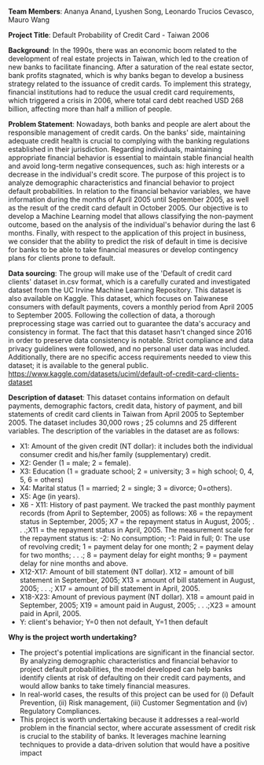 **Team Members**:  Ananya Anand, Lyushen Song, Leonardo Trucios Cevasco, Mauro Wang


**Project Title**: Default Probability of Credit Card - Taiwan 2006


**Background**:  In the 1990s, there was an economic boom related to the development of real estate projects in Taiwan, which led to the creation of new banks to facilitate financing. After a saturation of the real estate sector, bank profits stagnated, which is why banks began to develop a business strategy related to the issuance of credit cards. To implement this strategy, financial institutions had to reduce the usual credit card requirements, which triggered a crisis in 2006, where total card debt reached USD 268 billion, affecting more than half a million of people.


**Problem Statement**: Nowadays, both banks and people are alert about the responsible management of credit cards. On the banks' side, maintaining adequate credit health is crucial to complying with the banking regulations established in their jurisdiction. Regarding individuals, maintaining appropriate financial behavior is essential to maintain stable financial health and avoid long-term negative consequences, such as: high interests or a decrease in the individual's credit score. The purpose of this project is to analyze demographic characteristics and financial behavior to project default probabilities. In relation to the financial behavior variables, we have information during the months of April 2005 until September 2005, as well as the result of the credit card default in October 2005. Our objective is to develop a Machine Learning model that allows classifying the non-payment outcome, based on the analysis of the individual's behavior during the last 6 months. Finally, with respect to the application of this project in business, we consider that the ability to predict the risk of default in time is decisive for banks to be able to take financial measures or develop contingency plans for clients prone to default.


**Data sourcing**: The group will make use of the 'Default of credit card clients' dataset in.csv format, which is a carefully curated and investigated dataset from the UC Irvine Machine Learning Repository. This dataset is also available on Kaggle. This dataset, which focuses on Taiwanese consumers with default payments, covers a monthly period from April 2005 to September 2005. Following the collection of data, a thorough preprocessing stage was carried out to guarantee the data's accuracy and consistency in format. The fact that this dataset hasn't changed since 2016 in order to preserve data consistency is notable. Strict compliance and data privacy guidelines were followed, and no personal user data was included. Additionally, there are no specific access requirements needed to view this dataset; it is available to the general public. https://www.kaggle.com/datasets/uciml/default-of-credit-card-clients-dataset


**Description of dataset**: This dataset contains information on default payments, demographic factors, credit data, history of payment, and bill statements of credit card clients in Taiwan from April 2005 to September 2005. The dataset includes 30,000 rows ; 25 columns and 25 different variables. The description of the variables in the dataset are as follows:
* X1: Amount of the given credit (NT dollar): it includes both the individual consumer credit and his/her family (supplementary) credit.
* X2: Gender (1 = male; 2 = female).
* X3: Education (1 = graduate school; 2 = university; 3 = high school; 0, 4, 5, 6 = others)
* X4: Marital status (1 = married; 2 = single; 3 = divorce; 0=others).
* X5: Age (in years).
* X6 - X11: History of past payment. We tracked the past monthly payment records (from April to September, 2005) as follows: X6 = the repayment status in September, 2005; X7 = the repayment status in August, 2005; . . .;X11 = the repayment status in April, 2005. The measurement scale for the repayment status is: -2: No consumption; -1: Paid in full; 0: The use of revolving credit; 1 = payment delay for one month; 2 = payment delay for two months; . . .; 8 = payment delay for eight months; 9 = payment delay for nine months and above.
* X12-X17: Amount of bill statement (NT dollar). X12 = amount of bill statement in September, 2005; X13 = amount of bill statement in August, 2005; . . .; X17 = amount of bill statement in April, 2005.
* X18-X23: Amount of previous payment (NT dollar). X18 = amount paid in September, 2005; X19 = amount paid in August, 2005; . . .;X23 = amount paid in April, 2005.
* Y: client's behavior; Y=0 then not default, Y=1 then default


**Why is the project worth undertaking?**
* The project's potential implications are significant in the financial sector. By analyzing demographic characteristics and financial behavior to project default probabilities, the model developed can help banks identify clients at risk of defaulting on their credit card payments, and would allow banks to take timely financial measures. 
* In real-world cases, the results of this project can be used for (i) Default Prevention, (ii) Risk management, (iii) Customer Segmentation and (iv) Regulatory Compliances.
* This project is worth undertaking because it addresses a real-world problem in the financial sector, where accurate assessment of credit risk is crucial to the stability of banks. It leverages machine learning techniques to provide a data-driven solution that would have a positive impact


